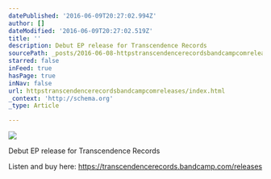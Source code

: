 ```yaml
---
datePublished: '2016-06-09T20:27:02.994Z'
author: []
dateModified: '2016-06-09T20:27:02.519Z'
title: ''
description: Debut EP release for Transcendence Records
sourcePath: _posts/2016-06-08-httpstranscendencerecordsbandcampcomreleases.md
starred: false
inFeed: true
hasPage: true
inNav: false
url: httpstranscendencerecordsbandcampcomreleases/index.html
_context: 'http://schema.org'
_type: Article

---
```

![](https://s3-us-west-2.amazonaws.com/the-grid-img/p/5d1c8b0a33183e383239a074a17174901de041a3.jpg)

Debut EP release for Transcendence Records

Listen and buy here: https://transcendencerecords.bandcamp.com/releases
